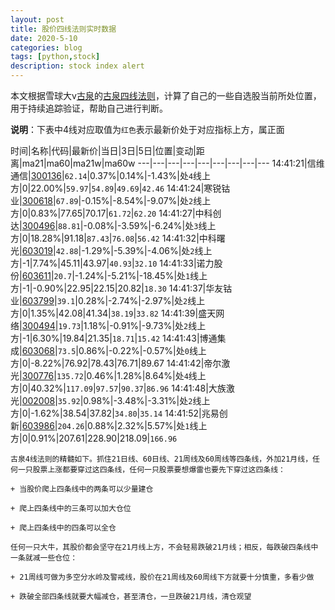 ```yaml
---
layout: post
title: 股价四线法则实时数据
date: 2020-5-10
categories: blog
tags: [python,stock]
description: stock index alert
---
```



本文根据雪球大v[古泉](https://xueqiu.com/u/7148646888)的[古泉四线法则](https://xueqiu.com/7148646888/130498192)，计算了自己的一些自选股当前所处位置，用于持续追踪验证，帮助自己进行判断。

**说明**：下表中4线对应取值为`红色`表示最新价处于对应指标上方，属正面

时间|名称|代码|最新价|当日|3日|5日|位置|变动|距离|ma21|ma60|ma21w|ma60w
---|---|---|---|---|---|---|---|---
14:41:21|信维通信|[300136](https://xueqiu.com/S/SZ300136)|`62.14`|0.37%|0.14%|-1.43%|处`4`线上方|0|22.00%|`59.97`|`54.89`|`49.69`|`42.46`
14:41:24|寒锐钴业|[300618](https://xueqiu.com/S/SZ300618)|`67.89`|-0.15%|-8.54%|-9.07%|处`2`线上方|0|0.83%|77.65|70.17|`61.72`|`62.20`
14:41:27|中科创达|[300496](https://xueqiu.com/S/SZ300496)|`88.81`|-0.08%|-3.59%|-6.24%|处`3`线上方|0|18.28%|91.18|`87.43`|`76.08`|`56.42`
14:41:32|中科曙光|[603019](https://xueqiu.com/S/SH603019)|`42.88`|-1.29%|-5.39%|-4.06%|处`2`线上方|-1|7.74%|45.11|43.97|`40.93`|`32.10`
14:41:33|诺力股份|[603611](https://xueqiu.com/S/SH603611)|`20.7`|-1.24%|-5.21%|-18.45%|处`1`线上方|-1|-0.90%|22.95|22.15|20.82|`18.30`
14:41:37|华友钴业|[603799](https://xueqiu.com/S/SH603799)|`39.1`|0.28%|-2.74%|-2.97%|处`2`线上方|0|1.35%|42.08|41.34|`38.19`|`33.82`
14:41:39|盛天网络|[300494](https://xueqiu.com/S/SZ300494)|`19.73`|1.18%|-0.91%|-9.73%|处`2`线上方|-1|6.30%|19.84|21.35|`18.71`|`15.42`
14:41:43|博通集成|[603068](https://xueqiu.com/S/SH603068)|`73.5`|0.86%|-0.22%|-0.57%|处`0`线上方|0|-8.22%|76.92|78.43|76.71|89.67
14:41:42|帝尔激光|[300776](https://xueqiu.com/S/SZ300776)|`135.72`|0.46%|1.28%|8.64%|处`4`线上方|0|40.32%|`117.09`|`97.57`|`90.37`|`86.96`
14:41:48|大族激光|[002008](https://xueqiu.com/S/SZ002008)|`35.92`|0.98%|-3.48%|-3.31%|处`2`线上方|0|-1.62%|38.54|37.82|`34.80`|`35.14`
14:41:52|兆易创新|[603986](https://xueqiu.com/S/SH603986)|`204.26`|0.88%|2.32%|5.57%|处`1`线上方|0|0.91%|207.61|228.90|218.09|`166.96`

```
古泉4线法则的精髓如下。抓住21日线、60日线、21周线及60周线等四条线，外加21月线，任何一只股票上涨都要穿过这四条线，任何一只股票要想爆雷也要先下穿过这四条线：

+ 当股价爬上四条线中的两条可以少量建仓

+ 爬上四条线中的三条可以加大仓位

+ 爬上四条线中的四条可以全仓

任何一只大牛，其股价都会坚守在21月线上方，不会轻易跌破21月线；相反，每跌破四条线中一条就减一些仓位：

+ 21周线可做为多空分水岭及警戒线，股价在21周线及60周线下方就要十分慎重，多看少做

+ 跌破全部四条线就要大幅减仓，甚至清仓，一旦跌破21月线，清仓观望
```